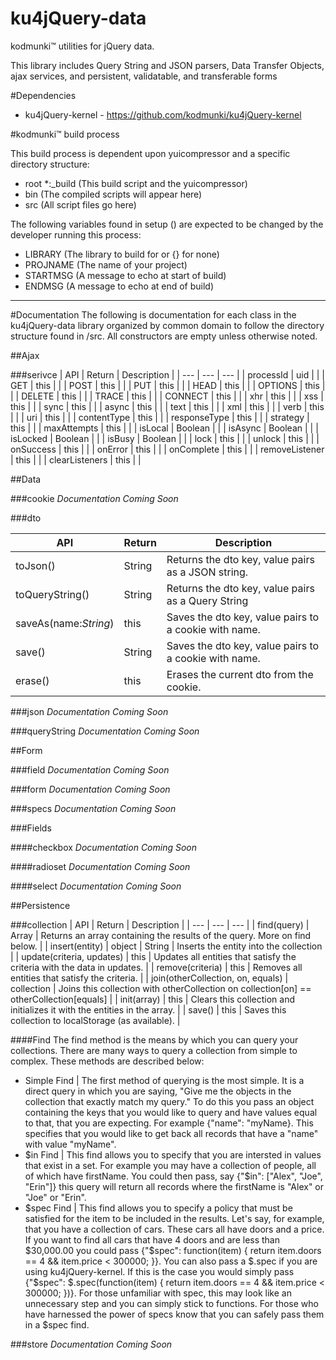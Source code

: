 ku4jQuery-data
==============

kodmunki™ utilities for jQuery data.

This library includes Query String and JSON parsers, Data Transfer Objects, ajax services, and persistent, validatable, and transferable forms

#Dependencies
* ku4jQuery-kernel - https://github.com/kodmunki/ku4jQuery-kernel

#kodmunki™ build process

This build process is dependent upon yuicompressor and a specific directory structure:

* root
 *:_build (This build script and the yuicompressor)
 * bin (The compiled scripts will appear here)
 * src (All script files go here)

The following variables found in setup () are
expected to be changed by the developer running
this process:

* LIBRARY (The library to build for or {} for none)
* PROJNAME (The name of your project)
* STARTMSG (A message to echo at start of build)
* ENDMSG (A message to echo at end of build)

---

#Documentation
The following is documentation for each class in the ku4jQuery-data library organized by common domain to follow the
directory structure found in /src. All constructors are empty unless otherwise noted.

##Ajax

###serivce
| API | Return | Description |
| --- | --- | --- |
| processId | uid |  |
| GET | this |  |
| POST | this |  |
| PUT | this |  |
| HEAD | this |  |
| OPTIONS | this |  |
| DELETE | this |  |
| TRACE | this |  |
| CONNECT | this |  |
| xhr | this |  |
| xss | this |  |
| sync | this |  |
| async | this |  |
| text | this |  |
| xml | this |  |
| verb | this |  |
| uri | this |  |
| contentType | this |  |
| responseType | this |  |
| strategy | this |  |
| maxAttempts | this |  |
| isLocal | Boolean |  |
| isAsync | Boolean |  |
| isLocked | Boolean |  |
| isBusy | Boolean |  |
| lock | this |  |
| unlock | this |  |
| onSuccess | this |  |
| onError | this |  |
| onComplete | this |  |
| removeListener | this |  |
| clearListeners | this |  |

##Data

###cookie
_Documentation Coming Soon_

###dto

| API | Return | Description |
| --- | --- | --- |
| toJson() | String | Returns the dto key, value pairs as a JSON string. |
| toQueryString() | String | Returns the dto key, value pairs as a Query String |
| saveAs(name:_String_) | this | Saves the dto key, value pairs to a cookie with name. |
| save() | String | Saves the dto key, value pairs to a cookie with name. |
| erase() | this | Erases the current dto from the cookie. |

###json
_Documentation Coming Soon_

###queryString
_Documentation Coming Soon_

##Form

###field
_Documentation Coming Soon_

###form
_Documentation Coming Soon_

###specs
_Documentation Coming Soon_

###Fields

####checkbox
_Documentation Coming Soon_

####radioset
_Documentation Coming Soon_

####select
_Documentation Coming Soon_

##Persistence

###collection
| API | Return | Description |
| --- | --- | --- |
| find(query) | Array | Returns an array containing the results of the query. More on find below. |
| insert(entity) | object | String | Inserts the entity into the collection |
| update(criteria, updates) | this | Updates all entities that satisfy the criteria with the data in updates. |
| remove(criteria) | this | Removes all entities that satisfy the criteria. |
| join(otherCollection, on, equals) | collection | Joins this collection with otherCollection on collection[on] == otherCollection[equals] |
| init(array) | this | Clears this collection and initializes it with the entities in the array. |
| save() | this | Saves this collection to localStorage (as available). |

####Find
The find method is the means by which you can query your collections. There are many ways to query a collection from
simple to complex. These methods are described below:

* Simple Find | The first method of querying is the most simple. It is a direct query in which you are saying, "Give me
the objects in the collection that exactly match my query." To do this you pass an object containing the keys that you
would like to query and have values equal to that, that you are expecting. For example {"name": "myName}. This specifies
that you would like to get back all records that have a "name" with value "myName".
* $in Find | This find allows you to specify that you are intersted in values that exist in a set. For example you may
have a collection of people, all of which have firstName. You could then pass, say {"$in": ["Alex", "Joe", "Erin"]} this
query will return all records where the firstName is "Alex" or "Joe" or "Erin".
* $spec Find | This find allows you to specify a policy that must be satisfied for the item to be included in the results.
Let's say, for example, that you have a collection of cars. These cars all have doors and a price. If you want to find
all cars that have 4 doors and are less than $30,000.00 you could pass
{"$spec": function(item) { return item.doors == 4 && item.price < 300000; }}.
You can also pass a $.spec if you are using ku4jQuery-kernel. If this is the case you would simply pass
{"$spec": $.spec(function(item) { return item.doors == 4 && item.price < 300000; })}. For those unfamiliar with spec, this
may look like an unnecessary step and you can simply stick to functions. For those who have harnessed the power of specs
know that you can safely pass them in a $spec find.

###store
_Documentation Coming Soon_
